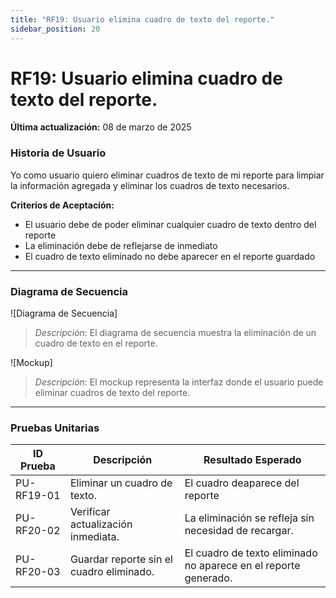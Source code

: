 ```yaml
---
title: "RF19: Usuario elimina cuadro de texto del reporte."  
sidebar_position: 20
---
```


# RF19: Usuario elimina cuadro de texto del reporte.

**Última actualización:** 08 de marzo de 2025

### Historia de Usuario

Yo como usuario quiero eliminar cuadros de texto de mi reporte para limpiar la información agregada y eliminar los cuadros de texto necesarios.

  **Criterios de Aceptación:**
  - El usuario debe de poder eliminar cualquier cuadro de texto dentro del reporte
  - La eliminación debe de reflejarse de inmediato
  - El cuadro de texto eliminado no debe aparecer en el reporte guardado

---

### Diagrama de Secuencia

![Diagrama de Secuencia] 

> *Descripción*: El diagrama de secuencia muestra la eliminación de un cuadro de texto en el reporte.

![Mockup]

> *Descripción*: El mockup representa la interfaz donde el usuario puede eliminar cuadros de texto del reporte.

---

### Pruebas Unitarias 
| ID Prueba | Descripción | Resultado Esperado |
|-----------|-------------|--------------------|
|PU-RF19-01|Eliminar un cuadro de texto.|El cuadro deaparece del reporte|
|PU-RF20-02|Verificar actualización inmediata.|La eliminación se refleja sin necesidad de recargar.|
|PU-RF20-03|Guardar reporte sin el cuadro eliminado.|El cuadro de texto eliminado no aparece en el reporte generado.|
